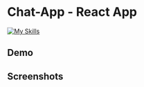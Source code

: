 # Chat-App - React App

[![My Skills](https://skills.thijs.gg/icons?i=react,typescript,nodejs,graphql,prisma,docker&theme=dark)](https://skills.thijs.gg)

## Demo

## Screenshots
